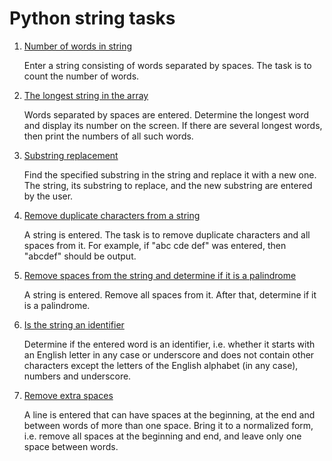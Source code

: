 # Python string tasks

1. [Number of words in string](task1/task1.py)

    Enter a string consisting of words separated by spaces. The task is to count the number of words.
    
2. [The longest string in the array](task2/task2.py)

    Words separated by spaces are entered. Determine the longest word and display its number on the screen. 
    If there are several longest words, then print the numbers of all such words.
    
3. [Substring replacement](task3/task3.py)

    Find the specified substring in the string and replace it with a new one. 
    The string, its substring to replace, and the new substring are entered by the user.
    
4. [Remove duplicate characters from a string](task4/task4.py)

    A string is entered. The task is to remove duplicate characters and all spaces from it. 
    For example, if "abc cde def" was entered, then "abcdef" should be output.
    
5. [Remove spaces from the string and determine if it is a palindrome](task5/task5.py)

    A string is entered. Remove all spaces from it. After that, determine if it is a palindrome.
    
6. [Is the string an identifier](task6/task6.py)

    Determine if the entered word is an identifier, i.e. whether it starts with an English letter in any case or 
    underscore and does not contain other characters except the letters of the English alphabet (in any case), 
    numbers and underscore.
    
7. [Remove extra spaces](task7/task7.py)

    A line is entered that can have spaces at the beginning, at the end and between words of more 
    than one space. Bring it to a normalized form, i.e. remove all spaces at the beginning and end, and leave only
    one space between words.
